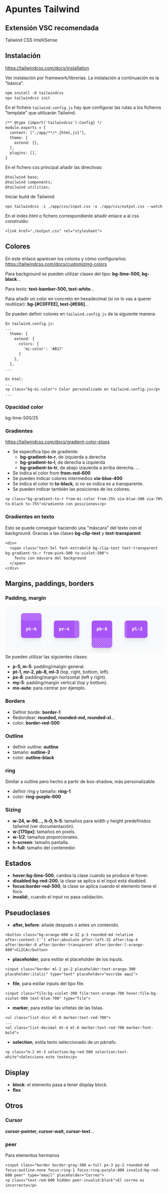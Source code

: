 # Apuntes Tailwind
## Extensión VSC recomendada
Tailwind CSS IntelliSense
## Instalación
https://tailwindcss.com/docs/installation

Ver instalación por framework/librerias. La instalación a continuación es la "básica".
```
npm install -D tailwindcss
npx tailwindcss init
```
En el fichero ```tailwind.config.js``` hay que configurar las rutas a los ficheros "template" que utilizarán Tailwind.
```
/** @type {import('tailwindcss').Config} */
module.exports = {
  content: ["./app/**/*.{html,js}"],
  theme: {
    extend: {},
  },
  plugins: [],
}
```
En el fichero css principal añadir las directivas:
```
@tailwind base;
@tailwind components;
@tailwind utilities;
```
Iniciar build de Tailwind:
```
npx tailwindcss -i ./app/css/input.css -o ./app/css/output.css --watch
```
En el index.html o fichero correspondiente añadir enlace a al css construido:
```
<link href="./output.css" rel="stylesheet">
```
## Colores
En este enlace aparecen los colores y cómo configurarlos:
https://tailwindcss.com/docs/customizing-colors

Para background se pueden utilizar clases del tipo: **bg-lime-500, bg-black**... 

Para texto: **text-bamber-500, text-white**...

Para añadir un color en concreto en hexadecimal (si no lo vas a querer reutilizar): **bg-[#C0FFEE], text-[#E66]**...

Se pueden definir colores en ```tailwind.config.js``` de la siguiente manera:
```
En tailwind.config.js:
...
  theme: {
    extend: {
      colors: {
        'mi-color': '#B17'
      }
    },
  },
...

En html:
...
<p class="bg-mi-color"> Color personalizado en tailwind.config.js</p>
...
```
### Opacidad color
bg-lime-500/25
### Gradientes
https://tailwindcss.com/docs/gradient-color-stops
- Se especifica tipo de gradiente:
    - **bg-gradient-to-r**, de izquierda a derecha
    - **bg-gradient-to-l**, de derecha a izquierda
    - **bg-gradient-to-tr**, de abajo izquierda a arriba derecha.
    ...
- Se indica el color from **from-red-600**
- Se pueden indicar colores intermedios **via-blue-400**
- Se indica el color to **to-black**, si no se indica es a transparente.
- Se pueden indicar también las posiciones de los colores.

```
<p class="bg-gradient-to-r from-mi-color from-25% via-blue-300 via-70% to-black to-75%">Gradiente con posiciones</p>
```
### Gradientes en texto
Esto se puede conseguir haciendo una "máscara" del texto con el background. Gracias a las clases **bg-clip-text** y **text-transparent**
```
<div>
  <span class="text-5xl font-extrabold bg-clip-text text-transparent bg-gradient-to-r from-pink-500 to-violet-500">
    Texto con máscara del background
  </span>
</div>
```


## Margins, paddings, borders
### Padding, margin
![](./app/imgs/padding.png)
Se pueden utilizar las siguientes clases:
- **p-5, m-5**: padding/margin general.
- **pt-1, mr-2, pb-8, ml-3** (top, right, bottom, left).
- **px-8**: padding/margin horizontal (left y right).
- **my-5**: padding/margin vertical (top y bottom).
- **mx-auto**: para centrar por ejemplo.

### Borders
- Definir borde: **border-1**
- Redondear: **rounded, rounded-md, rounded-xl**...
- color: **border-red-500**
### Outline
- definir outline: **outline**
- tamaño: **outline-2**
- color: **outline-black**
### ring
Similar a outline pero hecho a partir de box-shadow, más personalizable.
- definir ring y tamaño: **ring-1**
- color: **ring-purple-600**

### Sizing
- **w-24, w-96..., h-0, h-5**: tamaños para width y height predefinidos tailwind (ver documentación).
- **w-[170px]**: tamaños en pixels.
- **w-1/2**: tamaños proporcionales.
- **h-screen**: tamaño pantalla.
- **h-full**: tamaño del contenedor.

## Estados
- **hover:bg-lime-500**, cambia la clase cuando se produce el hover.
- **disabled:bg-red-200**, la clase se aplica si el input está disabled.
- **focus:border-red-500**, la clase se aplica cuando el elemento tiene el foco.
- **invalid:**, cuando el input no pasa validación.

## Pseudoclases
- **after, before**: añade después o antes un contenido.
```
<button class="bg-orange-600 w-32 p-3 rounded-md relative after:content-[''] after:absolute after:left-32 after:top-4 after:border-8 after:border-transparent after:border-l-orange-600">CLICA</button>
```
- **placeholder**, para estilar el placeholder de los inputs.
```
<input class="border ml-2 px-2 placeholder:text-orange-300 placeholder:italic" type="text" placeholder="escribe aquí">
```
- **file**, para estilar inputs del tipo file.
```
<input class="file:bg-violet-300 file:text-orange-700 hover:file:bg-violet-900 text-blue-700" type="file">
```
- **marker**, para estilar las viñetas de las listas.
```
<ul class="list-disc ml-6 marker:text-red-700">
...
<ol class="list-decimal mt-4 ml-6 marker:text-red-700 marker:font-bold">
```
- **selection**, estila texto seleccionado de un párrafo.
```
<p class="m-2 mt-3 selection:bg-red-500 selection:text-white">Selecciona este texto</p>
```


## Display
- **block**: el elemento pasa a tener display block.
- **flex**

## Otros
### Cursor
**cursor-pointer, cursor-wait, cursor-text**...
### peer
Para elementos hermanos
```
<input class="border border-gray-300 w-full px-3 py-2 rounded-md focus:outline-none focus:ring-1 focus:ring-purple-800 invalid:bg-red-600 peer" type="email" placeholder="Correo">
<p class="text-red-600 hidden peer-invalid:block">El correo es incorrecto</p>
```